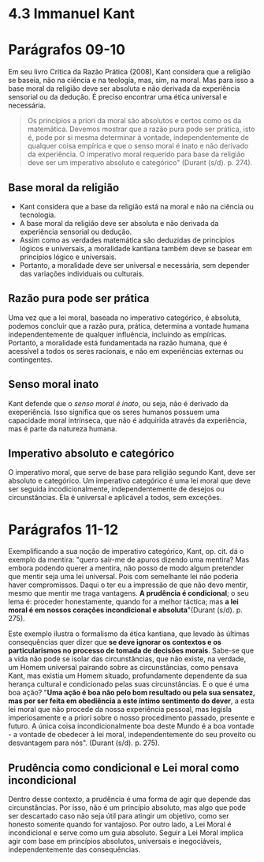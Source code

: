 # 4.3 Immanuel Kant

# Parágrafos 09-10

Em seu livro Crítica da Razão Prática (2008), Kant considera que a religião se baseia, não na ciência e na teologia, mas, sim, na moral. Mas para isso a base moral da religião deve ser absoluta e não derivada da experiência sensorial ou da dedução. É preciso encontrar uma ética universal e necessária.

> Os princípios a priori da moral são absolutos e certos como os da matemática. Devemos mostrar que a razão pura pode ser prática, isto é, pode por si mesma determinar à vontade, independentemente de qualquer coisa empírica e que o senso moral é inato e não derivado da experiência. O imperativo moral requerido para base da religião deve ser um imperativo absoluto e categórico" (Durant (s/d). p. 274).

## Base moral da religião

- Kant considera que a base da religião está na moral e não na ciência ou tecnologia.
- A base moral da religião deve ser absoluta e não derivada da experiência sensorial ou dedução.
- Assim como as verdades matemática são deduzidas de princípios lógicos e universais, a moralidade kantiana também deve se basear em princípios lógico e universais.
- Portanto, a moralidade deve ser universal e necessária, sem depender das variações individuais ou culturais.

## Razão pura pode ser prática

Uma vez que a lei moral, baseada no imperativo categórico, é absoluta, podemos concluir que a razão pura, prática, determina a vontade humana independentemente de qualquer influência, incluindo as empíricas. Portanto, a moralidade está fundamentada na razão humana, que é acessível a todos os seres racionais, e não em experiências externas ou contingentes.

## Senso moral inato

Kant defende que o *senso moral é inato*, ou seja, não é derivado da exeperiência. Isso significa que os seres humanos possuem uma capacidade moral intrínseca, que não é adquirida através da experiência, mas é parte da natureza humana.

## Imperativo absoluto e categórico

O imperativo moral, que serve de base para religião segundo Kant, deve ser absoluto e categórico. Um imperativo categórico é uma lei moral que deve ser seguida incodicionalmente, independentemente de desejos ou circunstâncias. Ela é universal e aplicável a todos, sem exceções.

# Parágrafos 11-12

Exemplificando a sua noção de imperativo categórico, Kant, op. cit. dá o exemplo da mentira: "quero sair-me de apuros dizendo uma mentira? Mas embora podendo querer a mentira, não posso de modo algum pretender que mentir seja uma lei universal. Pois com semelhante lei não poderia haver compromissos. Daqui o ter eu a impressão de que não devo mentir, mesmo que mentir me traga vantagens. **A prudência é condicional**; o seu lema é: proceder honestamente, quando for a melhor táctica; mas **a lei moral é em nossos corações incondicional e absoluta**"(Durant (s/d). p. 275).

Este exemplo ilustra o formalismo da ética kantiana, que levado às últimas consequências quer dizer que **se deve ignorar os contextos e os particularismos no processo de tomada de decisões morais**. Sabe-se que a vida não pode se isolar das circunstâncias, que não existe, na verdade, um Homem universal pairando sobre as circunstâncias, como pensava Kant, mas existia um Homem situado, profundamente dependente da sua herança cultural e condicionado pelas suas circunstâncias. E o que é uma boa ação? "**Uma ação é boa não pelo bom resultado ou pela sua sensatez, mas por ser feita em obediência a este íntimo sentimento do dever**, a esta lei moral que não procede da nossa experiência pessoal, mas legisla imperiosamente e a priori sobre o nosso procedimento passado, presente e futuro. A única coisa incondicionalmente boa deste Mundo é a boa vontade - a vontade de obedecer à lei moral, independentemente do seu proveito ou desvantagem para nós". (Durant (s/d). p. 275).

## Prudência como condicional e Lei moral como incondicional

Dentro desse contexto, a prudência é uma forma de agir que depende das circunstâncias. Por isso, não é um princípio absoluto, mas algo que pode ser descartado caso não seja útil para atingir um objetivo, como ser honesto somente quando for vantajoso. Por outro lado, a Lei Moral é incondicional e serve como um guia absoluto. Seguir a Lei Moral implica agir com base em princípios absolutos, universais e inegociáveis, independentemente das consequências.